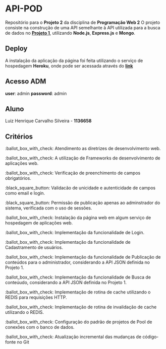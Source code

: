 # API-POD
Repositório para o **Projeto 2** da disciplina de **Programação Web 2**
O projeto consiste na construção de uma API semelhante à API utilizada para a busca de dados no **[Projeto 1](https://github.com/silveiralh/AJAX-API-APOD)**, utilizando **Node.js**, **Express.js** e **Mongo**.

## Deploy
A instalação da aplicação da página foi feita utilizando o serviço de hospedagem **Heroku**, onde pode ser acessada através do **[link](https://api-pod.herokuapp.com/)**

## Acesso ADM
**user**: admin
**password**: admin

## Aluno
Luiz Henrique Carvalho Silveira - **1136658**

## Critérios 
<p>
<p>:ballot_box_with_check:  Atendimento as diretrizes de desenvolvimento web. 
<p>:ballot_box_with_check:  A utilização de Frameworks de desenvolvimento de aplicações web.
<p>:ballot_box_with_check:  Verificação de preenchimento de campos obrigatórios.
<p>:black_square_button:  Validacão de unicidade e autenticidade de campos como email e login.
<p>:black_square_button:  Permissão de publicação apenas ao adminstrador do sistema, verificada com o uso de sessões. 
<p>:ballot_box_with_check:  Instalação da página web em algum serviço de hospedagem de aplicações web.
<p>:ballot_box_with_check:  Implementação da funcionalidade de Login. 
<p>:ballot_box_with_check:  Implementação da funcionalidade de Cadastramento de usuários.
<p>:ballot_box_with_check:  Implementação da funcionalidade de Publicação de conteúdos para o administrador, considerando a API JSON definida no Projeto 1.
<p>:ballot_box_with_check:  Implementação da funcionalidade de Busca de conteúudo, considerando a API JSON definida no Projeto 1.
<p>:ballot_box_with_check:  Implementação de rotina de cache utilizando o REDIS para requisições HTTP. 
<p>:ballot_box_with_check:  Implementação de rotina de invalidação de cache utilizando o REDIS.
<p>:ballot_box_with_check:  Configuração do padrão de projetos de Pool de conexões com o banco de dados.
<p>:ballot_box_with_check:  Atualização incremental das mudanças de código-fonte no Git
